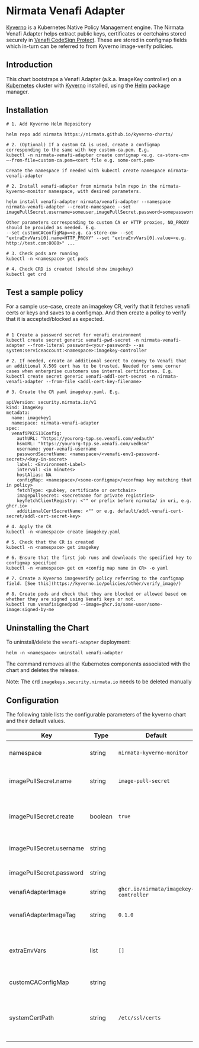# Nirmata Venafi Adapter

[Kyverno](https://kyverno.io) is a Kubernetes Native Policy Management engine. The Nirmata Venafi Adapter helps extract public keys, certificates or certchains stored securely in [Venafi CodeSign Protect](https://www.venafi.com/platform/codesign-protect). These are stored in configmap fields which in-turn can be referred to from Kyverno image-verify policies.

## Introduction

This chart bootstraps a Venafi Adapter (a.k.a. ImageKey controller) on a [Kubernetes](http://kubernetes.io) cluster with [Kyverno](https://kyverno.io) installed, using the [Helm](https://helm.sh) package manager.

## Installation

```
# 1. Add Kyverno Helm Repository

helm repo add nirmata https://nirmata.github.io/kyverno-charts/

# 2. (Optional) If a custom CA is used, create a configmap corresponding to the same with key custom-ca.pem. E.g.
kubectl -n nirmata-venafi-adapter create configmap <e.g. ca-store-cm> —-from-file=custom-ca.pem=<cert file e.g. some-cert.pem>

Create the namespace if needed with kubectl create namespace nirmata-venafi-adapter

# 2. Install venafi-adapter from nirmata helm repo in the nirmata-kyverno-monitor namespace, with desired parameters.

helm install venafi-adapter nirmata/venafi-adapter --namespace nirmata-venafi-adapter --create-namespace --set imagePullSecret.username=someuser,imagePullSecret.password=somepassword

Other parameters corresponding to custom CA or HTTP proxies, NO_PROXY should be provided as needed. E.g.
--set customCAConfigMap=<e.g. ca-store-cm> --set "extraEnvVars[0].name=HTTP_PROXY" --set "extraEnvVars[0].value=<e.g. http://test.com:8080>" ...

# 3. Check pods are running
kubectl -n <namespace> get pods 

# 4. Check CRD is created (should show imagekey)
kubectl get crd
```

## Test a sample policy
For a sample use-case, create an imagekey CR, verify that it fetches venafi certs or keys and saves to a configmap. And then create a policy to verify that it is accepted/blocked as expected.
```

# 1 Create a password secret for venafi environment
kubectl create secret generic venafi-pwd-secret -n nirmata-venafi-adapter --from-literal password=<your-password> --as system:serviceaccount:<namespace>:imagekey-controller

# 2. If needed, create an additional secret to convey to Venafi that an additional X.509 cert has to be trusted. Needed for some corner cases when enterprise customers use internal certificates. E.g. 
kubectl create secret generic venafi-addl-cert-secret -n nirmata-venafi-adapter --from-file <addl-cert-key-filename>

# 3. Create the CR yaml imagekey.yaml. E.g. 

apiVersion: security.nirmata.io/v1
kind: ImageKey
metadata:
  name: imagekey1
  namespace: nirmata-venafi-adapter
spec:
  venafiPKCS11Config:
    authURL: "https://yourorg-tpp.se.venafi.com/vedauth"
    hsmURL: "https://yourorg-tpp.se.venafi.com/vedhsm"
    username: your-venafi-username
    passwordSecretName: <namespace>/<venafi-env1-password-secret>/<key-in-secret>
    label: <Environment-Label>
    interval: <in minutes>
    hostAlias: NA
    configMap: <namespace>/<some-configmap>/<confmap key matching that in policy>
    fetchType: <pubkey, certificate or certchain>
    imagepullsecret: <secretname for private registries>
    keyfetchClientRegistry: <"" or prefix before nirmata/ in uri, e.g. ghcr.io>
    additionalCertSecretName: <"" or e.g. default/addl-venafi-cert-secret/addl-cert-secret-key>

# 4. Apply the CR
kubectl -n <namespace> create imagekey.yaml

# 5. Check that the CR is created
kubectl -n <namespace> get imagekey

# 6. Ensure that the first job runs and downloads the specified key to configmap specified
kubectl -n <namespace> get cm <config map name in CR> -o yaml

# 7. Create a Kyverno imageverify policy referring to the configmap field. [See this](https://kyverno.io/policies/other/verify_image/)

# 8. Create pods and check that they are blocked or allowed based on whether they are signed using Venafi keys or not. 
kubectl run venafisignedpod --image=ghcr.io/some-user/some-image:signed-by-me   
```

## Uninstalling the Chart

To uninstall/delete the `venafi-adapter` deployment:

```console
helm -n <namespace> uninstall venafi-adapter
```

The command removes all the Kubernetes components associated with the chart and deletes the release. 

Note: The crd `imagekeys.security.nirmata.io` needs to be deleted manually

## Configuration

The following table lists the configurable parameters of the kyverno chart and their default values.

| Key | Type | Default | Description |
|-----|------|---------|-------------|
| namespace | string | `nirmata-kyverno-monitor` | Namespace to install kyverno-monitor resources |
| imagePullSecret.name | string | `image-pull-secret` | Imagepull secret name that will store private image registry info |
| imagePullSecret.create | boolean | `true` | Whether to create the image pullsecret. Need to specify the secret name, username, password |
| imagePullSecret.username | string |  | Private registry username if secret is to be created |
| imagePullSecret.password | string |  | Private registry password if secret is to be created |
| venafiAdapterImage | string | `ghcr.io/nirmata/imagekey-controller` | Venafi adapter image |
| venafiAdapterImageTag | string | `0.1.0` | Venafi adapter image tag. If empty, appVersion in Chart.yaml is used |
| extraEnvVars | list | `[]` | Array of extra environment variables to pod as key: xxx, value: xxx pairs |
| customCAConfigMap | string | | Config map storing custom CA certificate |
| systemCertPath | string | `/etc/ssl/certs` | Path containing ssl certs within the container. Used only if customCAConfigMap is used |
